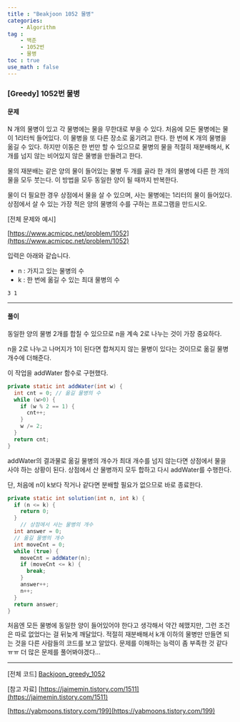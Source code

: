 ```yaml
---
title : "Beakjoon 1052 물병"
categories: 
    - Algorithm
tag : 
    - 백준
    - 1052번
    - 물병
toc : true
use_math : false
---
```


### [Greedy] 1052번 물병



#### 문제

N 개의 물병이 있고 각 물병에는 물을 무한대로 부을 수 있다. 처음에 모든 물병에는 물이 1리터씩 들어있다. 이 물병을 또 다른 장소로 옮기려고 한다. 한 번에 K 개의 물병을 옮길 수 있다. 하지만 이동은 한 번만 할 수 있으므로 물병의 물을 적절히 재분배해서, K 개를 넘지 않는 비어있지 않은 물병을 만들려고 한다.

물의 재분배는 같은 양의 물이 들어있는 물병 두 개를 골라 한 개의 물병에 다른 한 개의 물을 모두 붓는다. 이 방법을 모두 동일한 양이 될 때까지 반복한다.

물이 더 필요한 경우 상점에서 물을 살 수 있으며, 사는 물병에는 1리터의 물이 들어있다. 상점에서 살 수 있는 가장 적은 양의 물병의 수를 구하는 프로그램을 만드시오.

[전체 문제와 예시]

[https://www.acmicpc.net/problem/1052](https://www.acmicpc.net/problem/1052)

입력은 아래와 같습니다. 

- n : 가지고 있는 물병의 수
- k :  한 번에 옮길 수 있는 최대 물병의 수

```
3 1
```
------




#### 풀이

동일한 양의 물병 2개를 합칠 수 있으므로 n을 계속 2로 나누는 것이 가장 중요하다.

n을 2로 나누고 나머지가 1이 된다면 합쳐지지 않는 물병이 있다는 것이므로 옮길 물병 개수에 더해준다.

이 작업을 addWater 함수로 구현했다.

```java
private static int addWater(int w) {
  int cnt = 0; // 옮길 물병의 수
  while (w>0) {
    if (w % 2 == 1) {
      cnt++;
    }
    w /= 2;
  }
  return cnt;
}
```

addWater의 결과물로 옮길 물병의 개수가 최대 개수를 넘지 않는다면 상점에서 물을 사야 하는 상황이 된다. 상점에서 산 물병까지 모두 합하고 다시 addWater를 수행한다.

단, 처음에 n이 k보다 작거나 같다면 분배할 필요가 없으므로 바로 종료한다.

```java
private static int solution(int n, int k) {
  if (n <= k) {
    return 0;
  }
	// 상점에서 사는 물병의 개수
  int answer = 0;
  // 옮길 물병의 개수
  int moveCnt = 0;
  while (true) {
    moveCnt = addWater(n);
    if (moveCnt <= k) {
      break;
    }
    answer++;
    n++;
  }
  return answer;
}
```

처음엔 모든 물병에 동일한 양이 들어있어야 한다고 생각해서 약간 헤맸지만, 그런 조건은 따로 없었다는 걸 뒤늦게 깨달았다. 적절히 재분배해서 k개 이하의 물병만 만들면 되는 것을 다른 사람들의 코드를 보고 알았다. 문제를 이해하는 능력이 좀 부족한 것 같다ㅠㅠ 더 많은 문제를 풀어봐야겠다...

------

[전체 코드]
[Backjoon_greedy_1052](https://github.com/yuntnwls/codingtest/blob/342f9887d7cbec4aabcf7cac3d63f2dd306c2391/src/com/backjoon/greedy/t1052/Main.java)

[참고 자료]
[https://jaimemin.tistory.com/1511](https://jaimemin.tistory.com/1511)

[https://yabmoons.tistory.com/199](https://yabmoons.tistory.com/199)

